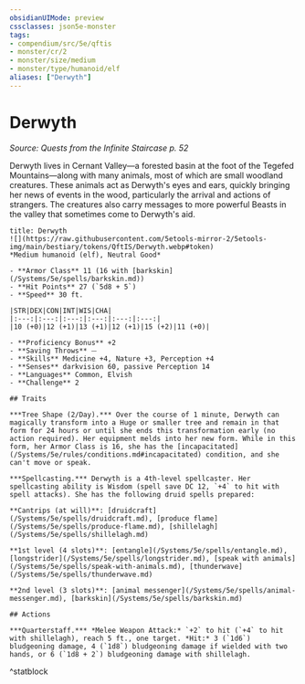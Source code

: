```yaml
---
obsidianUIMode: preview
cssclasses: json5e-monster
tags:
- compendium/src/5e/qftis
- monster/cr/2
- monster/size/medium
- monster/type/humanoid/elf
aliases: ["Derwyth"]
---
```

# Derwyth
*Source: Quests from the Infinite Staircase p. 52*  

Derwyth lives in Cernant Valley—a forested basin at the foot of the Tegefed Mountains—along with many animals, most of which are small woodland creatures. These animals act as Derwyth's eyes and ears, quickly bringing her news of events in the wood, particularly the arrival and actions of strangers. The creatures also carry messages to more powerful Beasts in the valley that sometimes come to Derwyth's aid.

```ad-statblock
title: Derwyth
![](https://raw.githubusercontent.com/5etools-mirror-2/5etools-img/main/bestiary/tokens/QftIS/Derwyth.webp#token)
*Medium humanoid (elf), Neutral Good*

- **Armor Class** 11 (16 with [barkskin](/Systems/5e/spells/barkskin.md))
- **Hit Points** 27 (`5d8 + 5`)
- **Speed** 30 ft.

|STR|DEX|CON|INT|WIS|CHA|
|:---:|:---:|:---:|:---:|:---:|:---:|
|10 (+0)|12 (+1)|13 (+1)|12 (+1)|15 (+2)|11 (+0)|

- **Proficiency Bonus** +2
- **Saving Throws** ⏤
- **Skills** Medicine +4, Nature +3, Perception +4
- **Senses** darkvision 60, passive Perception 14
- **Languages** Common, Elvish
- **Challenge** 2

## Traits

***Tree Shape (2/Day).*** Over the course of 1 minute, Derwyth can magically transform into a Huge or smaller tree and remain in that form for 24 hours or until she ends this transformation early (no action required). Her equipment melds into her new form. While in this form, her Armor Class is 16, she has the [incapacitated](/Systems/5e/rules/conditions.md#incapacitated) condition, and she can't move or speak.

***Spellcasting.*** Derwyth is a 4th-level spellcaster. Her spellcasting ability is Wisdom (spell save DC 12, `+4` to hit with spell attacks). She has the following druid spells prepared:

**Cantrips (at will)**: [druidcraft](/Systems/5e/spells/druidcraft.md), [produce flame](/Systems/5e/spells/produce-flame.md), [shillelagh](/Systems/5e/spells/shillelagh.md)

**1st level (4 slots)**: [entangle](/Systems/5e/spells/entangle.md), [longstrider](/Systems/5e/spells/longstrider.md), [speak with animals](/Systems/5e/spells/speak-with-animals.md), [thunderwave](/Systems/5e/spells/thunderwave.md)

**2nd level (3 slots)**: [animal messenger](/Systems/5e/spells/animal-messenger.md), [barkskin](/Systems/5e/spells/barkskin.md)

## Actions

***Quarterstaff.*** *Melee Weapon Attack:* `+2` to hit (`+4` to hit with shillelagh), reach 5 ft., one target. *Hit:* 3 (`1d6`) bludgeoning damage, 4 (`1d8`) bludgeoning damage if wielded with two hands, or 6 (`1d8 + 2`) bludgeoning damage with shillelagh.
```
^statblock